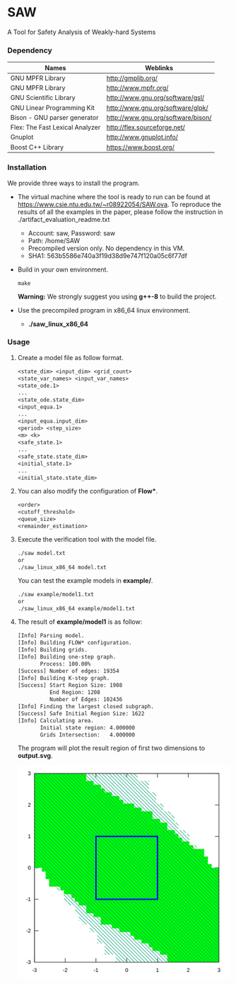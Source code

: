 # SAW
A Tool for Safety Analysis of Weakly-hard Systems

### Dependency

| Names                           | Weblinks                           |
| ------------------------------- | ---------------------------------- |
| GNU MPFR Library                | http://gmplib.org/                 |
| GNU MPFR Library                | http://www.mpfr.org/               |
| GNU Scientific Library          | http://www.gnu.org/software/gsl/   |
| GNU Linear Programming Kit      | http://www.gnu.org/software/glpk/  |
| Bison - GNU parser generator    | http://www.gnu.org/software/bison/ |
| Flex: The Fast Lexical Analyzer | http://flex.sourceforge.net/       |
| Gnuplot                         | http://www.gnuplot.info/           |
| Boost C++ Library               | https://www.boost.org/             |

### Installation

We provide three ways to install the program.

* The virtual machine where the tool is ready to run can be found at https://www.csie.ntu.edu.tw/~r08922054/SAW.ova. To reproduce the results of all the examples in the paper, please follow the instruction in ./artifact_evaluation_readme.txt

  * Account: saw, Password: saw
  * Path: /home/SAW
  * Precompiled version only. No dependency in this VM.
  * SHA1: 563b5586e740a3f19d38d9e747f120a05c6f77df

* Build in your own environment.

  ```
  make
  ```

  **Warning:** We strongly suggest you using **g++-8** to build the project.

* Use the precompiled program in x86_64 linux environment.

  * **./saw_linux_x86_64**

### Usage

1. Create a model file as follow format.

   ```
   <state_dim> <input_dim> <grid_count>
   <state_var_names> <input_var_names>
   <state_ode.1>
   ...
   <state_ode.state_dim>
   <input_equa.1>
   ...
   <input_equa.input_dim>
   <period> <step_size>
   <m> <k>
   <safe_state.1>
   ...
   <safe_state.state_dim>
   <initial_state.1>
   ...
   <initial_state.state_dim>
   ```

2. You can also modify the configuration of **Flow\***.

   ```
   <order>
   <cutoff_threshold>
   <queue_size>
   <remainder_estimation>
   ```

3. Execute the verification tool with the model file.

   ```
   ./saw model.txt
   or
   ./saw_linux_x86_64 model.txt
   ```

   You can test the example models in **example/**.
   
   ```
   ./saw example/model1.txt
   or
   ./saw_linux_x86_64 example/model1.txt
   ```
   
4. The result of **example/model1** is as follow:

   ```
   [Info] Parsing model.
   [Info] Building FLOW* configuration.
   [Info] Building grids.
   [Info] Building one-step graph.
          Process: 100.00%
   [Success] Number of edges: 19354
   [Info] Building K-step graph.
   [Success] Start Region Size: 1908
             End Region: 1208
             Number of Edges: 102436
   [Info] Finding the largest closed subgraph.
   [Success] Safe Initial Region Size: 1622
   [Info] Calculating area.
          Initial state region: 4.000000
          Grids Intersection:   4.000000
   ```

    The program will plot the result region of first two dimensions to **output.svg**.

   ![output2](example/output1_(2,5).svg)




